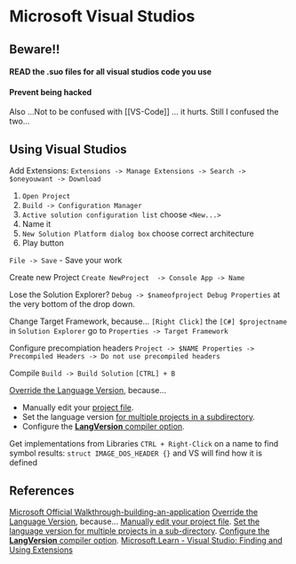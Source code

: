 #  Microsoft Visual Studios

## Beware!! 
#### READ the .suo files for all visual studios code you use
#### Prevent being hacked

Also ...Not to be confused with [[VS-Code]] ... it hurts. Still I confused the two...

## Using Visual Studios

Add Extensions:
`Extensions -> Manage Extensions -> Search -> $oneyouwant -> Download`

1. `Open Project`
1. `Build -> Configuration Manager`
1. `Active solution configuration list` choose `<New...>` 
1. Name it
1. `New Solution Platform dialog box` choose correct architecture
1. Play button

`File -> Save` - Save your work

Create new Project
`Create NewProject  -> Console App -> Name`

Lose the Solution Explorer?
`Debug -> $nameofproject Debug Properties` at the very bottom of the drop down.

Change Target Framework, because...
`[Right Click]` the `[C#] $projectname` in `Solution Explorer` go to `Properties -> Target Framework`

Configure precompiation headers
`Project -> $NAME Properties -> Precompiled Headers -> Do not use precompiled headers`


Compile 
`Build -> Build Solution` 
`[CTRL] + B`

[Override the  Language Version](https://learn.microsoft.com/en-us/dotnet/csharp/language-reference/configure-language-version), because...
- Manually edit your [project file](https://learn.microsoft.com/en-us/dotnet/csharp/language-reference/configure-language-version#edit-the-project-file).
- Set the language version [for multiple projects in a subdirectory](https://learn.microsoft.com/en-us/dotnet/csharp/language-reference/configure-language-version#configure-multiple-projects).
- Configure the [**LangVersion** compiler option](https://learn.microsoft.com/en-us/dotnet/csharp/language-reference/compiler-options/language#langversion).

Get implementations from Libraries
`CTRL + Right-Click` on a name to find symbol results: `struct IMAGE_DOS_HEADER {}` and VS will find how it is defined 

## References

[Microsoft Official Walkthrough-building-an-application](https://learn.microsoft.com/en-us/visualstudio/ide/walkthrough-building-an-application?view=vs-2022)
[Override the  Language Version](https://learn.microsoft.com/en-us/dotnet/csharp/language-reference/configure-language-version), because...
[Manually edit your project file](https://learn.microsoft.com/en-us/dotnet/csharp/language-reference/configure-language-version#edit-the-project-file).
[Set the language version for multiple projects in a sub-directory](https://learn.microsoft.com/en-us/dotnet/csharp/language-reference/configure-language-version#configure-multiple-projects).
[Configure the **LangVersion** compiler option](https://learn.microsoft.com/en-us/dotnet/csharp/language-reference/compiler-options/language#langversion).
[Microsoft.Learn - Visual Studio: Finding and Using Extensions](https://learn.microsoft.com/en-us/visualstudio/ido/finding-and-using-visual-studio-extensions?view=vs-2022)
